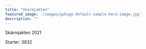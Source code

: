 ```yaml
---
title: "Skärmjakten"
featured_image: '/images/gohugo-default-sample-hero-image.jpg'
description: ""
---
```


Skärmjakten 2021 

Starter: 3832 
